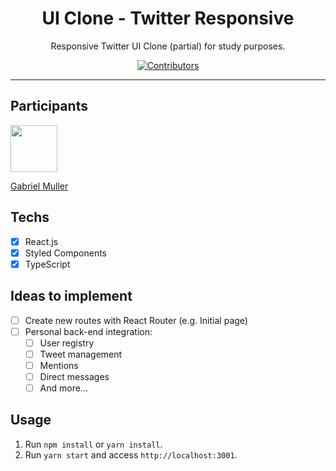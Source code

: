 <h1 align="center">
UI Clone - Twitter Responsive
</h1>

<p align="center">Responsive Twitter UI Clone (partial) for study purposes.</p>


<p align="center">
  <a href="https://github.com/gabrielmuller1/twitter-clone">
    <img src="https://img.shields.io/github/contributors/rocketseat/youtube-clone-twitter?color=%236633cc&logoColor=%236633cc&style=flat" alt="Contributors">
  </a>
  </p>

<hr>

## Participants

[<img src="https://instagram.ffln3-1.fna.fbcdn.net/v/t51.2885-19/s150x150/270186416_4871793456213874_4070187745667508561_n.jpg?_nc_ht=instagram.ffln3-1.fna.fbcdn.net&_nc_cat=110&_nc_ohc=Xhx4UPHiG1kAX8_7Rly&edm=ABfd0MgBAAAA&ccb=7-4&oh=00_AT8NYF7WL_jO9FqgdSlHk57ElWdQM0bBZP3IG6pGJWZNcg&oe=6215930D&_nc_sid=7bff83" width="75px;"/>](https://github.com/gabrielmuller1)

[Gabriel Muller](https://github.com/gabrielmuller1)

## Techs

- [x] React.js
- [x] Styled Components
- [x] TypeScript

## Ideas to implement

- [ ] Create new routes with React Router (e.g. Initial page)
- [ ] Personal back-end integration:
  - [ ] User registry
  - [ ] Tweet management
  - [ ] Mentions
  - [ ] Direct messages
  - [ ] And more...

## Usage

1. Run `npm install` or `yarn install`.<br />
2. Run `yarn start` and access `http://localhost:3001`.<br />

